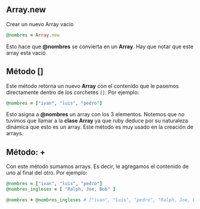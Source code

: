 ## Array.new

Crear un nuevo Array vacio

```ruby
@nombres = Array.new
```
Esto hace que **@nombres** se convierta en un **Array**. Hay que notar que este array esta vació.


## Método []

Este método retorna un nuevo **Array** con el contenido que le pasemos directamente dentro de los corchetes `[]`. Por ejemplo:  

```ruby
@nombres = ["ivan", "luis", "pedro"]
```

Esto asigna a **@nombres** un array con los 3 elementos. Notemos que no tuvimos que llamar a la **clase Array** ya que ruby deduce por su naturaleza dinámica que esto es un array. Este método es muy usado en la creación de arrays.


## Método: +

Con este método sumamos arrays. Es decir, le agregamos el contenido de uno al final del otro. Por ejemplo:  

```ruby
@nombres = ["ivan", "luis", "pedro"]
@nombres_ingleses = [ "Ralph, Joe, Bob" ]

@nombres + @nombres_ingleses # ["ivan", "luis", "pedro", "Ralph, Joe, Bob"]
```